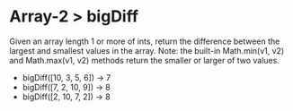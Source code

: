 # Array-2 > bigDiff

Given an array length 1 or more of ints, return the difference between the largest and smallest values in the array. Note: the built-in Math.min(v1, v2) and Math.max(v1, v2) methods return the smaller or larger of two values.

- bigDiff([10, 3, 5, 6]) → 7
- bigDiff([7, 2, 10, 9]) → 8
- bigDiff([2, 10, 7, 2]) → 8